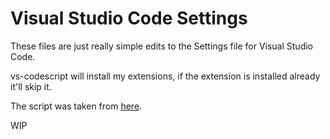 # Visual Studio Code Settings

These files are just really simple edits to the Settings file for Visual Studio Code.

vs-codescript will install my extensions, if the extension is installed already it'll skip it.

The script was taken from [here](http://www.growingwiththeweb.com/2016/06/syncing-vscode-extensions.html).

WIP